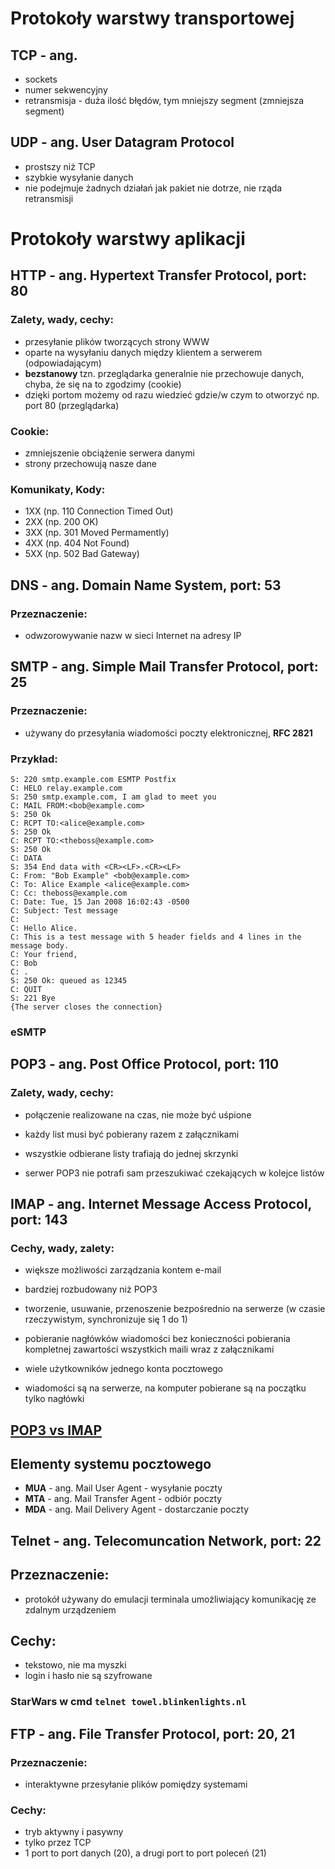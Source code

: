 # Protokoły warstwy transportowej
## TCP - ang.
- sockets
- numer sekwencyjny
- retransmisja - duża ilość błędów, tym mniejszy segment (zmniejsza segment)
## UDP - ang. User Datagram Protocol
- prostszy niż TCP
- szybkie wysyłanie danych
- nie podejmuje żadnych działań jak pakiet nie dotrze, nie rząda retransmisji

# Protokoły warstwy aplikacji
## HTTP - ang. Hypertext Transfer Protocol, port: 80
### Zalety, wady, cechy:
- przesyłanie plików tworzących strony WWW
- oparte na wysyłaniu danych między klientem a serwerem (odpowiadającym)
- **bezstanowy** tzn. przeglądarka generalnie nie przechowuje danych, chyba, że się na to zgodzimy (cookie)
- dzięki portom możemy od razu wiedzieć gdzie/w czym to otworzyć np. port 80 (przeglądarka)
### Cookie:
- zmniejszenie obciążenie serwera danymi
- strony przechowują nasze dane
### Komunikaty, Kody:
- 1XX (np. 110 Connection Timed Out)
- 2XX (np. 200 OK)
- 3XX (np. 301 Moved Permamently)
- 4XX (np. 404 Not Found)
- 5XX (np. 502 Bad Gateway)

## DNS - ang. Domain Name System, port: 53
### Przeznaczenie:
- odwzorowywanie nazw w sieci Internet na adresy IP

## SMTP - ang. Simple Mail Transfer Protocol, port: 25
### Przeznaczenie:
- używany do przesyłania wiadomości poczty elektronicznej, **RFC 2821**

### Przykład:
    S: 220 smtp.example.com ESMTP Postfix
    C: HELO relay.example.com
    S: 250 smtp.example.com, I am glad to meet you
    C: MAIL FROM:<bob@example.com>
    S: 250 Ok
    C: RCPT TO:<alice@example.com>
    S: 250 Ok
    C: RCPT TO:<theboss@example.com>
    S: 250 Ok
    C: DATA
    S: 354 End data with <CR><LF>.<CR><LF>
    C: From: "Bob Example" <bob@example.com>
    C: To: Alice Example <alice@example.com>
    C: Cc: theboss@example.com
    C: Date: Tue, 15 Jan 2008 16:02:43 -0500
    C: Subject: Test message
    C:
    C: Hello Alice.
    C: This is a test message with 5 header fields and 4 lines in the message body.
    C: Your friend,
    C: Bob
    C: .
    S: 250 Ok: queued as 12345
    C: QUIT
    S: 221 Bye
    {The server closes the connection}
### eSMTP

## POP3 - ang. Post Office Protocol, port: 110

### Zalety, wady, cechy: 

- połączenie realizowane na czas, nie może być uśpione

- każdy list musi być pobierany razem z załącznikami

- wszystkie odbierane listy trafiają do jednej skrzynki

- serwer POP3 nie potrafi sam przeszukiwać czekających w kolejce listów

## IMAP - ang. Internet Message Access Protocol, port: 143

### Cechy, wady, zalety:

- większe możliwości zarządzania kontem e-mail

- bardziej rozbudowany niż POP3

- tworzenie, usuwanie, przenoszenie bezpośrednio na serwerze (w czasie rzeczywistym, synchronizuje się 1 do 1)

- pobieranie nagłówków wiadomości bez konieczności pobierania kompletnej zawartości wszystkich maili wraz z załącznikami

- wiele użytkowników jednego konta pocztowego

- wiadomości są na serwerze, na komputer pobierane są na początku tylko nagłówki

## [POP3 vs IMAP](https://www.youtube.com/watch?v=TnDAwKu1OfQ "YouTube")

## Elementy systemu pocztowego

- **MUA** - ang. Mail User Agent - wysyłanie poczty 
- **MTA** - ang. Mail Transfer Agent - odbiór poczty
- **MDA** - ang. Mail Delivery Agent - dostarczanie poczty

## Telnet - ang. Telecomuncation Network, port: 22

## Przeznaczenie:

- protokół używany do emulacji terminala umożliwiający komunikację ze zdalnym urządzeniem

## Cechy:

- tekstowo, nie ma myszki
- login i hasło nie są szyfrowane

### StarWars w cmd `telnet towel.blinkenlights.nl`

## FTP - ang. File Transfer Protocol, port: 20, 21

### Przeznaczenie:

- interaktywne przesyłanie plików pomiędzy systemami

### Cechy:

- tryb aktywny i pasywny
- tylko przez TCP
- 1 port to port danych (20), a drugi port to port poleceń (21)